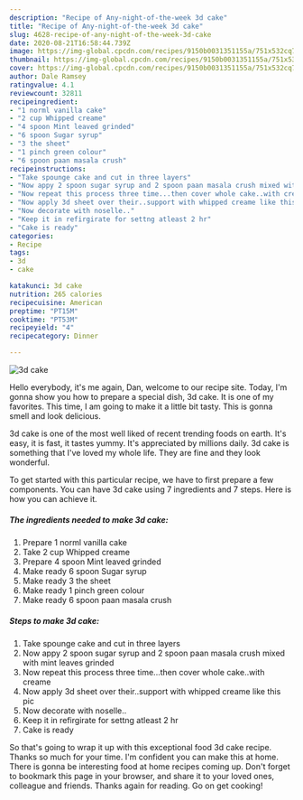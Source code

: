 ```yaml
---
description: "Recipe of Any-night-of-the-week 3d cake"
title: "Recipe of Any-night-of-the-week 3d cake"
slug: 4628-recipe-of-any-night-of-the-week-3d-cake
date: 2020-08-21T16:58:44.739Z
image: https://img-global.cpcdn.com/recipes/9150b0031351155a/751x532cq70/3d-cake-recipe-main-photo.jpg
thumbnail: https://img-global.cpcdn.com/recipes/9150b0031351155a/751x532cq70/3d-cake-recipe-main-photo.jpg
cover: https://img-global.cpcdn.com/recipes/9150b0031351155a/751x532cq70/3d-cake-recipe-main-photo.jpg
author: Dale Ramsey
ratingvalue: 4.1
reviewcount: 32811
recipeingredient:
- "1 norml vanilla cake"
- "2 cup Whipped creame"
- "4 spoon Mint leaved grinded"
- "6 spoon Sugar syrup"
- "3 the sheet"
- "1 pinch green colour"
- "6 spoon paan masala crush"
recipeinstructions:
- "Take spounge cake and cut in three layers"
- "Now appy 2 spoon sugar syrup and 2 spoon paan masala crush mixed with mint leaves grinded"
- "Now repeat this process three time...then cover whole cake..with creame"
- "Now apply 3d sheet over their..support with whipped creame like this pic"
- "Now decorate with noselle.."
- "Keep it in refirgirate for settng atleast 2 hr"
- "Cake is ready"
categories:
- Recipe
tags:
- 3d
- cake

katakunci: 3d cake 
nutrition: 265 calories
recipecuisine: American
preptime: "PT15M"
cooktime: "PT53M"
recipeyield: "4"
recipecategory: Dinner

---
```



![3d cake](https://img-global.cpcdn.com/recipes/9150b0031351155a/751x532cq70/3d-cake-recipe-main-photo.jpg)

Hello everybody, it's me again, Dan, welcome to our recipe site. Today, I'm gonna show you how to prepare a special dish, 3d cake. It is one of my favorites. This time, I am going to make it a little bit tasty. This is gonna smell and look delicious.

3d cake is one of the most well liked of recent trending foods on earth. It's easy, it is fast, it tastes yummy. It's appreciated by millions daily. 3d cake is something that I've loved my whole life. They are fine and they look wonderful.




To get started with this particular recipe, we have to first prepare a few components. You can have 3d cake using 7 ingredients and 7 steps. Here is how you can achieve it.

<!--inarticleads1-->

##### The ingredients needed to make 3d cake:

1. Prepare 1 norml vanilla cake
1. Take 2 cup Whipped creame
1. Prepare 4 spoon Mint leaved grinded
1. Make ready 6 spoon Sugar syrup
1. Make ready 3 the sheet
1. Make ready 1 pinch green colour
1. Make ready 6 spoon paan masala crush




<!--inarticleads2-->

##### Steps to make 3d cake:

1. Take spounge cake and cut in three layers
1. Now appy 2 spoon sugar syrup and 2 spoon paan masala crush mixed with mint leaves grinded
1. Now repeat this process three time...then cover whole cake..with creame
1. Now apply 3d sheet over their..support with whipped creame like this pic
1. Now decorate with noselle..
1. Keep it in refirgirate for settng atleast 2 hr
1. Cake is ready




So that's going to wrap it up with this exceptional food 3d cake recipe. Thanks so much for your time. I'm confident you can make this at home. There is gonna be interesting food at home recipes coming up. Don't forget to bookmark this page in your browser, and share it to your loved ones, colleague and friends. Thanks again for reading. Go on get cooking!
